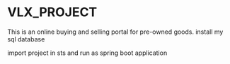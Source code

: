 # VLX_PROJECT
This is an online buying and selling portal for pre-owned goods.
install my sql database

import project in sts and run as spring boot application

